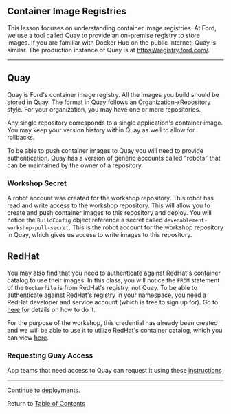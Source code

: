 ## Container Image Registries

This lesson focuses on understanding container image registries. At Ford, we use a tool called Quay to provide an on-premise registry to store images. If you are familiar with Docker Hub on the public internet, Quay is similar. The production instance of Quay is at https://registry.ford.com/.

---

## Quay 

Quay is Ford's container image registry. All the images you build should be stored in Quay. The format in Quay follows an Organization->Repository style. For your organization, you may have one or more repositories. 

Any single repository corresponds to a single application's container image. You may keep your version history within Quay as well to allow for rollbacks. 

To be able to push container images to Quay you will need to provide authentication. Quay has a version of generic accounts called "robots" that can be maintained by the owner of a repository. 

<!-- You can see [this page]() on the dev guide for how to create and use robot's in Quay. -->

### Workshop Secret

A robot account was created for the workshop repository. This robot has read and write access to the workshop repository. This will allow you to create and push container images to this repository and deploy. You will notice the `BuildConfig` object reference a secret called `devenablement-workshop-pull-secret`. This is the robot account for the workshop repository in Quay, which gives us access to write images to this repository.

## RedHat 

You may also find that you need to authenticate against RedHat's container catalog to use their images. In this class, you will notice the `FROM` statement of the `Dockerfile` is from RedHat's registry, not Quay. To be able to authenticate against RedHat's registry in your namespace, you need a RedHat developer and service account (which is free to sign up for). Go to [here](./RedhatSvrAcct.md) for details on how to do it.

For the purpose of the workshop, this credential has already been created and we will be able to use it to utilize RedHat's container catalog, which you can view [here](https://registry.redhat.io). 

### Requesting Quay Access

App teams that need access to Quay can request it using these [instructions](https://github.ford.com/Containers/k8s-platform/blob/master/Day2/CaaS_Applications/User_docs/CaaS_Platform_Onboarding.md#quay-on-boarding.)

---  

Continue to [deployments](./10-deployment.md).

Return to [Table of Contents](../README.md#agenda)
